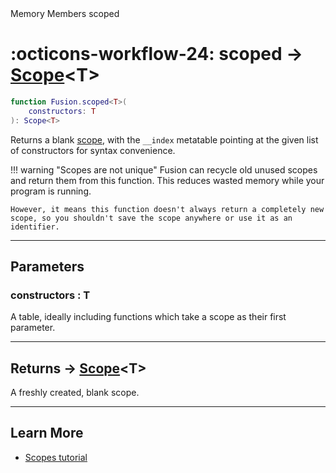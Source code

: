 <nav class="fusiondoc-api-breadcrumbs">
	<span>Memory</span>
	<span>Members</span>
	<span>scoped</span>
</nav>

<h1 class="fusiondoc-api-header" markdown>
	<span class="fusiondoc-api-icon" markdown>:octicons-workflow-24:</span>
	<span class="fusiondoc-api-name">scoped</span>
	<span class="fusiondoc-api-type">
		-> <a href="../../types/scope">Scope</a>&lt;T&gt;
	</span>
</h1>

```Lua
function Fusion.scoped<T>(
	constructors: T
): Scope<T>
```

Returns a blank [scope](../../types/scope), with the `__index` metatable
pointing at the given list of constructors for syntax convenience.

!!! warning "Scopes are not unique"
	Fusion can recycle old unused scopes and return them from this function.
	This reduces wasted memory while your program is running.

	However, it means this function doesn't always return a completely new
	scope, so you shouldn't save the scope anywhere or use it as an identifier.

-----

## Parameters

<h3 markdown>
	constructors
	<span class="fusiondoc-api-type">
		: T
	</span>
</h3>

A table, ideally including functions which take a scope as their first
parameter.

-----

<h2 markdown>
	Returns
	<span class="fusiondoc-api-type">
		-> <a href="../../types/scope">Scope</a>&lt;T&gt;
	</span>
</h2>

A freshly created, blank scope.

-----

## Learn More

- [Scopes tutorial](../../../../tutorials/fundamentals/scopes)